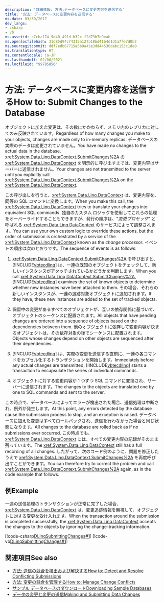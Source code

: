 ```yaml
---
description: '詳細情報: 方法:データベースに変更内容を送信する'
title: '方法: データベースに変更内容を送信する'
ms.date: 03/30/2017
dev_langs:
- csharp
- vb
ms.assetid: c7cba174-9d40-491d-b32c-f2d73b7e9eab
ms.openlocfilehash: 31d85d94c74315a127b18bd41b4d1d1a7fe7d0b2
ms.sourcegitcommit: ddf7edb67715a5b9a45e3dd44536dabc153c1de0
ms.translationtype: HT
ms.contentlocale: ja-JP
ms.lasthandoff: 02/06/2021
ms.locfileid: "99785856"
---
```

# <a name="how-to-submit-changes-to-the-database"></a><span data-ttu-id="cc90c-103">方法: データベースに変更内容を送信する</span><span class="sxs-lookup"><span data-stu-id="cc90c-103">How to: Submit Changes to the Database</span></span>

<span data-ttu-id="cc90c-104">オブジェクトに加えた変更は、その数にかかわらず、メモリ内のレプリカに対してのみ反映されています。</span><span class="sxs-lookup"><span data-stu-id="cc90c-104">Regardless of how many changes you make to your objects, changes are made only to in-memory replicas.</span></span> <span data-ttu-id="cc90c-105">データベースの実際のデータは変更されていません。</span><span class="sxs-lookup"><span data-stu-id="cc90c-105">You have made no changes to the actual data in the database.</span></span> <span data-ttu-id="cc90c-106"><xref:System.Data.Linq.DataContext.SubmitChanges%2A> の <xref:System.Data.Linq.DataContext> を明示的に呼び出すまでは、変更内容はサーバーに送信されません。</span><span class="sxs-lookup"><span data-stu-id="cc90c-106">Your changes are not transmitted to the server until you explicitly call <xref:System.Data.Linq.DataContext.SubmitChanges%2A> on the <xref:System.Data.Linq.DataContext>.</span></span>  
  
 <span data-ttu-id="cc90c-107">この呼び出しを行うと、<xref:System.Data.Linq.DataContext> は、変更内容を、同等の SQL コマンドに変換します。</span><span class="sxs-lookup"><span data-stu-id="cc90c-107">When you make this call, the <xref:System.Data.Linq.DataContext> tries to translate your changes into equivalent SQL commands.</span></span> <span data-ttu-id="cc90c-108">独自のカスタム ロジックを使用してこれらの処理をオーバーライドすることもできますが、発行の順序は、"*変更プロセッサ*" と呼ばれる <xref:System.Data.Linq.DataContext> のサービスによって調整されます。</span><span class="sxs-lookup"><span data-stu-id="cc90c-108">You can use your own custom logic to override these actions, but the order of submission is orchestrated by a service of the <xref:System.Data.Linq.DataContext> known as the *change processor*.</span></span> <span data-ttu-id="cc90c-109">イベントの順序は次のとおりです。</span><span class="sxs-lookup"><span data-stu-id="cc90c-109">The sequence of events is as follows:</span></span>  
  
1. <span data-ttu-id="cc90c-110"><xref:System.Data.Linq.DataContext.SubmitChanges%2A> を呼び出すと、[!INCLUDE[vbtecdlinq](../../../../../../includes/vbtecdlinq-md.md)] は、一連の既知のオブジェクトをチェックして、新しいインスタンスがアタッチされているかどうかを判断します。</span><span class="sxs-lookup"><span data-stu-id="cc90c-110">When you call <xref:System.Data.Linq.DataContext.SubmitChanges%2A>, [!INCLUDE[vbtecdlinq](../../../../../../includes/vbtecdlinq-md.md)] examines the set of known objects to determine whether new instances have been attached to them.</span></span> <span data-ttu-id="cc90c-111">その場合、それらの新しいインスタンスが、一連の追跡対象オブジェクトに追加されます。</span><span class="sxs-lookup"><span data-stu-id="cc90c-111">If they have, these new instances are added to the set of tracked objects.</span></span>  
  
2. <span data-ttu-id="cc90c-112">保留中の変更があるすべてのオブジェクトが、互いの依存関係に基づいて、オブジェクトのシーケンスに配置されます。</span><span class="sxs-lookup"><span data-stu-id="cc90c-112">All objects that have pending changes are ordered into a sequence of objects based on the dependencies between them.</span></span> <span data-ttu-id="cc90c-113">他のオブジェクトに依存して変更内容が決まるオブジェクトは、その依存対象の後でシーケンスに配置されます。</span><span class="sxs-lookup"><span data-stu-id="cc90c-113">Objects whose changes depend on other objects are sequenced after their dependencies.</span></span>  
  
3. <span data-ttu-id="cc90c-114">[!INCLUDE[vbtecdlinq](../../../../../../includes/vbtecdlinq-md.md)] は、実際の変更を送信する直前に、一連の各コマンドをカプセル化するトランザクションを開始します。</span><span class="sxs-lookup"><span data-stu-id="cc90c-114">Immediately before any actual changes are transmitted, [!INCLUDE[vbtecdlinq](../../../../../../includes/vbtecdlinq-md.md)] starts a transaction to encapsulate the series of individual commands.</span></span>  
  
4. <span data-ttu-id="cc90c-115">オブジェクトに対する変更内容が 1 つずつ SQL コマンドに変換され、サーバーに送信されます。</span><span class="sxs-lookup"><span data-stu-id="cc90c-115">The changes to the objects are translated one by one to SQL commands and sent to the server.</span></span>  
  
 <span data-ttu-id="cc90c-116">この時点で、データベースによってエラーが検出された場合、送信処理は中断され、例外が発生します。</span><span class="sxs-lookup"><span data-stu-id="cc90c-116">At this point, any errors detected by the database cause the submission process to stop, and an exception is raised.</span></span> <span data-ttu-id="cc90c-117">データベースに加えた変更はすべてロールバックされ、送信を行わなかった場合と同じ状態になります。</span><span class="sxs-lookup"><span data-stu-id="cc90c-117">All changes to the database are rolled back as if no submissions ever occurred.</span></span> <span data-ttu-id="cc90c-118">この時点でも、<xref:System.Data.Linq.DataContext> には、すべての変更内容の記録がそのまま残っています。</span><span class="sxs-lookup"><span data-stu-id="cc90c-118">The <xref:System.Data.Linq.DataContext> still has a full recording of all changes.</span></span> <span data-ttu-id="cc90c-119">したがって、次のコード例のように、問題を修正したうえで <xref:System.Data.Linq.DataContext.SubmitChanges%2A> を再度呼び出すことができます。</span><span class="sxs-lookup"><span data-stu-id="cc90c-119">You can therefore try to correct the problem and call <xref:System.Data.Linq.DataContext.SubmitChanges%2A> again, as in the code example that follows.</span></span>  
  
## <a name="example"></a><span data-ttu-id="cc90c-120">例</span><span class="sxs-lookup"><span data-stu-id="cc90c-120">Example</span></span>  

 <span data-ttu-id="cc90c-121">一連の送信処理のトランザクションが正常に完了した場合、<xref:System.Data.Linq.DataContext> は、変更追跡情報を無視して、オブジェクトに対する変更を受け入れます。</span><span class="sxs-lookup"><span data-stu-id="cc90c-121">When the transaction around the submission is completed successfully, the <xref:System.Data.Linq.DataContext> accepts the changes to the objects by ignoring the change-tracking information.</span></span>  
  
 [!code-csharp[DLinqSubmittingChanges#1](../../../../../../samples/snippets/csharp/VS_Snippets_Data/DLinqSubmittingChanges/cs/Program.cs#1)]
 [!code-vb[DLinqSubmittingChanges#1](../../../../../../samples/snippets/visualbasic/VS_Snippets_Data/DLinqSubmittingChanges/vb/Module1.vb#1)]  
  
## <a name="see-also"></a><span data-ttu-id="cc90c-122">関連項目</span><span class="sxs-lookup"><span data-stu-id="cc90c-122">See also</span></span>

- [<span data-ttu-id="cc90c-123">方法: 送信の競合を検出および解決する</span><span class="sxs-lookup"><span data-stu-id="cc90c-123">How to: Detect and Resolve Conflicting Submissions</span></span>](how-to-detect-and-resolve-conflicting-submissions.md)
- [<span data-ttu-id="cc90c-124">方法: 変更の競合を管理する</span><span class="sxs-lookup"><span data-stu-id="cc90c-124">How to: Manage Change Conflicts</span></span>](how-to-manage-change-conflicts.md)
- [<span data-ttu-id="cc90c-125">サンプル データベースのダウンロード</span><span class="sxs-lookup"><span data-stu-id="cc90c-125">Downloading Sample Databases</span></span>](downloading-sample-databases.md)
- [<span data-ttu-id="cc90c-126">データの変更と変更の送信</span><span class="sxs-lookup"><span data-stu-id="cc90c-126">Making and Submitting Data Changes</span></span>](making-and-submitting-data-changes.md)
